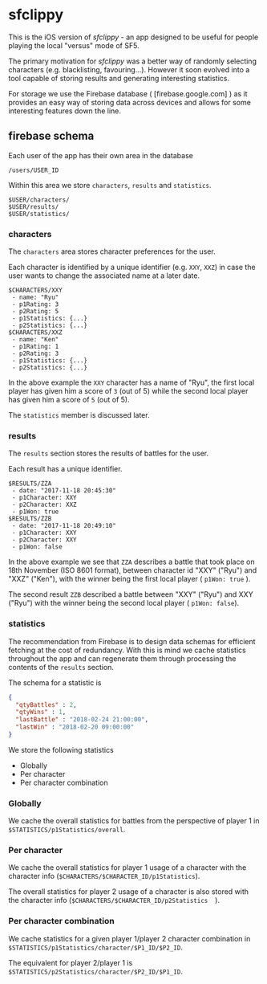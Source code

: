 # sfclippy

This is the iOS version of *sfclippy* - an app designed to be useful for people playing the local "versus" mode of SF5.

The primary motivation for *sfclippy* was a better way of randomly selecting characters (e.g. blacklisting, favouring...). However it soon evolved into a tool capable of storing results and generating interesting statistics.

For storage we use the Firebase database ( [firebase.google.com] ) as it provides an easy way of storing data across devices and allows for some interesting features down the line.

## firebase schema

Each user of the app has their own area in the database

```
/users/USER_ID
```

Within this area we store `characters`, `results` and `statistics`.

```
$USER/characters/
$USER/results/
$USER/statistics/
```

### characters
The `characters` area stores character preferences for the user.

Each character is identified by a unique identifier (e.g. `XXY`, `XXZ`) in case the user wants to change the associated name at a later date.

```
$CHARACTERS/XXY
 - name: "Ryu"
 - p1Rating: 3
 - p2Rating: 5
 - p1Statistics: {...}
 - p2Statistics: {...}
$CHARACTERS/XXZ
 - name: "Ken"
 - p1Rating: 1
 - p2Rating: 3
 - p1Statistics: {...}
 - p2Statistics: {...}
```

In the above example the `XXY` character has a name of "Ryu", the first local player has given him a score of `3` (out of 5) while the second local player has given him a score of `5` (out of 5).

The `statistics` member is discussed later.

### results
The `results` section stores the results of battles for the user.

Each result has a unique identifier.

```
$RESULTS/ZZA
 - date: "2017-11-18 20:45:30"
 - p1Character: XXY
 - p2Character: XXZ
 - p1Won: true
$RESULTS/ZZB
 - date: "2017-11-18 20:49:10"
 - p1Character: XXY
 - p2Character: XXY
 - p1Won: false
```

In the above example we see that `ZZA` describes a battle that took place on 18th November (ISO 8601 format), between character id "XXY" ("Ryu") and "XXZ" ("Ken"), with the winner being the first local player ( `p1Won: true` ).

The second result `ZZB` described a battle between "XXY" ("Ryu") and XXY ("Ryu") with the winner being the second local player ( `p1Won: false`).

### statistics
The recommendation from Firebase is to design data schemas for efficient fetching at the cost of redundancy. With this is mind we cache statistics throughout the app and can regenerate them through processing the contents of the `results` section.

The schema for a statistic is

```json
{
  "qtyBattles" : 2,
  "qtyWins" : 1,
  "lastBattle" : "2018-02-24 21:00:00",
  "lastWin" : "2018-02-20 09:00:00"
}
```

We store the following statistics

- Globally
- Per character
- Per character combination

### Globally

We cache the overall statistics for battles from the perspective of player 1 in `$STATISTICS/p1Statistics/overall`.

### Per character

We cache the overall statistics for player 1 usage of a character with the character info (`$CHARACTERS/$CHARACTER_ID/p1Statistics`).

The overall statistics for player 2 usage of a character is also stored with the character info (`$CHARACTERS/$CHARACTER_ID/p2Statistics  `).

### Per character combination

We cache statistics for a given player 1/player 2 character combination in `$STATISTICS/p1Statistics/character/$P1_ID/$P2_ID`.

The equivalent for player 2/player 1 is `$STATISTICS/p2Statistics/character/$P2_ID/$P1_ID`.
